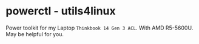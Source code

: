 # powerctl - utils4linux

Power toolkit for my Laptop `Thinkbook 14 Gen 3 ACL`. With AMD R5-5600U. May be helpful for you.
